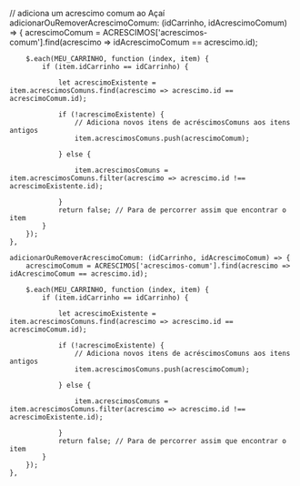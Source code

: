    // adiciona um acrescimo comum ao Açaí
     adicionarOuRemoverAcrescimoComum: (idCarrinho, idAcrescimoComum) => {
        acrescimoComum = ACRESCIMOS['acrescimos-comum'].find(acrescimo => idAcrescimoComum == acrescimo.id);

        $.each(MEU_CARRINHO, function (index, item) {
            if (item.idCarrinho == idCarrinho) {

                let acrescimoExistente = item.acrescimosComuns.find(acrescimo => acrescimo.id == acrescimoComum.id);

                if (!acrescimoExistente) {
                    // Adiciona novos itens de acréscimosComuns aos itens antigos
                    item.acrescimosComuns.push(acrescimoComum);

                } else {

                    item.acrescimosComuns = item.acrescimosComuns.filter(acrescimo => acrescimo.id !== acrescimoExistente.id);

                }
                return false; // Para de percorrer assim que encontrar o item
            }
        });
    },

    adicionarOuRemoverAcrescimoComum: (idCarrinho, idAcrescimoComum) => {
        acrescimoComum = ACRESCIMOS['acrescimos-comum'].find(acrescimo => idAcrescimoComum == acrescimo.id);

        $.each(MEU_CARRINHO, function (index, item) {
            if (item.idCarrinho == idCarrinho) {

                let acrescimoExistente = item.acrescimosComuns.find(acrescimo => acrescimo.id == acrescimoComum.id);

                if (!acrescimoExistente) {
                    // Adiciona novos itens de acréscimosComuns aos itens antigos
                    item.acrescimosComuns.push(acrescimoComum);

                } else {

                    item.acrescimosComuns = item.acrescimosComuns.filter(acrescimo => acrescimo.id !== acrescimoExistente.id);

                }
                return false; // Para de percorrer assim que encontrar o item
            }
        });
    },